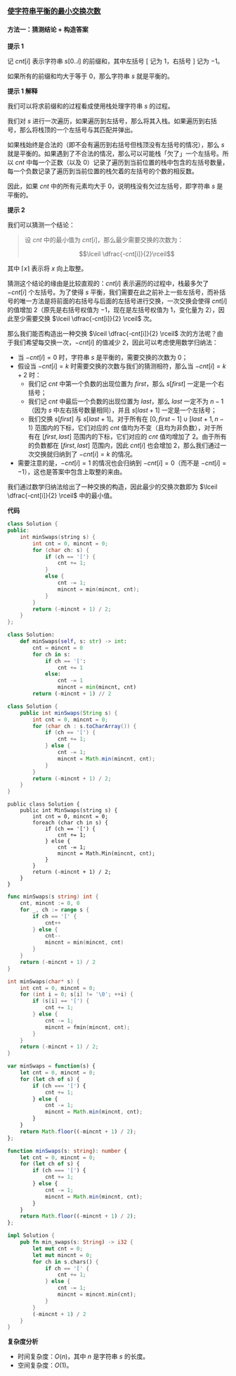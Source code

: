 ### [使字符串平衡的最小交换次数](https://leetcode.cn/problems/minimum-number-of-swaps-to-make-the-string-balanced/solutions/922748/shi-zi-fu-chuan-ping-heng-de-zui-xiao-ji-f7ye/)

#### 方法一：猜测结论 + 构造答案

**提示 1**

记 $cnt[i]$ 表示字符串 $s[0..i]$ 的前缀和，其中左括号 $[$ 记为 $1$，右括号 $]$ 记为 $-1$。

如果所有的前缀和均大于等于 $0$，那么字符串 $s$ 就是平衡的。

**提示 1 解释**

我们可以将求前缀和的过程看成使用栈处理字符串 $s$ 的过程。

我们对 $s$ 进行一次遍历，如果遍历到左括号，那么将其入栈。如果遍历到右括号，那么将栈顶的一个左括号与其匹配并弹出。

如果栈始终是合法的（即不会有遍历到右括号但栈顶没有左括号的情况），那么 $s$ 就是平衡的。如果遇到了不合法的情况，那么可以可能栈「欠了」一个左括号。所以 $cnt$ 中每一个正数（以及 $0$）记录了遍历到当前位置的栈中包含的左括号数量，每一个负数记录了遍历到当前位置的栈欠着的左括号的个数的相反数。

因此，如果 $cnt$ 中的所有元素均大于 $0$，说明栈没有欠过左括号，即字符串 $s$ 是平衡的。

**提示 2**

我们可以猜测一个结论：

> 设 $cnt$ 中的最小值为 $cnt[i]$，那么最少需要交换的次数为：
>
> $$\lceil \dfrac{-cnt[i]}{2}​ \rceil$$

其中 $\lceil x \rceil$ 表示将 $x$ 向上取整。

猜测这个结论的缘由是比较直观的：$cnt[i]$ 表示遍历的过程中，栈最多欠了 $-cnt[i]$ 个左括号。为了使得 $s$ 平衡，我们需要在此之前补上一些左括号，而补括号的唯一方法是将前面的右括号与后面的左括号进行交换，一次交换会使得 $cnt[i]$ 的值增加 $2$（原先是右括号权值为 $-1$，现在是左括号权值为 $1$，变化量为 $2$），因此至少需要交换 $\lceil \dfrac{-cnt[i]}{2}​ \rceil$ 次。

那么我们能否构造出一种交换 $\lceil \dfrac{-cnt[i]}{2}​ \rceil$ 次的方法呢？由于我们希望每交换一次，$-cnt[i]$ 的值减少 2，因此可以考虑使用数学归纳法：

- 当 $-cnt[i]=0$ 时，字符串 $s$ 是平衡的，需要交换的次数为 $0$；
- 假设当 $-cnt[i]=k$ 时需要交换的次数与我们的猜测相符，那么当 $-cnt[i]=k+2$ 时：
    - 我们记 $cnt$ 中第一个负数的出现位置为 $first$，那么 $s[first]$ 一定是一个右括号；
    - 我们记 $cnt$ 中最后一个负数的出现位置为 $last$，那么 $last$ 一定不为 $n-1$（因为 $s$ 中左右括号数量相同），并且 $s[last+1]$ 一定是一个左括号；
    - 我们交换 $s[first]$ 与 $s[last+1]$。对于所有在 $[0,first-1] \cup [last+1,n-1)$ 范围内的下标，它们对应的 $cnt$ 值均为不变（且均为非负数），对于所有在 $[first,last]$ 范围内的下标，它们对应的 $cnt$ 值均增加了 $2$。由于所有的负数都在 $[first,last]$ 范围内，因此 $cnt[i]$ 也会增加 $2$，那么我们通过一次交换就归纳到了 $-cnt[i]=k$ 的情况。
- 需要注意的是，$-cnt[i]=1$ 的情况也会归纳到 $-cnt[i]=0$（而不是 $-cnt[i]=-1$），这也是答案中包含上取整的来由。

我们通过数学归纳法给出了一种交换的构造，因此最少的交换次数即为 $\lceil \dfrac{-cnt[i]}{2}​ \rceil$ 中的最小值。

**代码**

```C++
class Solution {
public:
    int minSwaps(string s) {
        int cnt = 0, mincnt = 0;
        for (char ch: s) {
            if (ch == '[') {
                cnt += 1;
            }
            else {
                cnt -= 1;
                mincnt = min(mincnt, cnt);
            }
        }
        return (-mincnt + 1) / 2;
    }
};
```

```Python
class Solution:
    def minSwaps(self, s: str) -> int:
        cnt = mincnt = 0
        for ch in s:
            if ch == '[':
                cnt += 1
            else:
                cnt -= 1
                mincnt = min(mincnt, cnt)
        return (-mincnt + 1) // 2
```

```Java
class Solution {
    public int minSwaps(String s) {
        int cnt = 0, mincnt = 0;
        for (char ch : s.toCharArray()) {
            if (ch == '[') {
                cnt += 1;
            } else {
                cnt -= 1;
                mincnt = Math.min(mincnt, cnt);
            }
        }
        return (-mincnt + 1) / 2;
    }
}
```

```CSharp
public class Solution {
    public int MinSwaps(string s) {
        int cnt = 0, mincnt = 0;
        foreach (char ch in s) {
            if (ch == '[') {
                cnt += 1;
            } else {
                cnt -= 1;
                mincnt = Math.Min(mincnt, cnt);
            }
        }
        return (-mincnt + 1) / 2;
    }
}
```

```Go
func minSwaps(s string) int {
    cnt, mincnt := 0, 0
    for _, ch := range s {
        if ch == '[' {
            cnt++
        } else {
            cnt--
            mincnt = min(mincnt, cnt)
        }
    }
    return (-mincnt + 1) / 2
}
```

```C
int minSwaps(char* s) {
    int cnt = 0, mincnt = 0;
    for (int i = 0; s[i] != '\0'; ++i) {
        if (s[i] == '[') {
            cnt += 1;
        } else {
            cnt -= 1;
            mincnt = fmin(mincnt, cnt);
        }
    }
    return (-mincnt + 1) / 2;
}
```

```JavaScript
var minSwaps = function(s) {
    let cnt = 0, mincnt = 0;
    for (let ch of s) {
        if (ch === '[') {
            cnt += 1;
        } else {
            cnt -= 1;
            mincnt = Math.min(mincnt, cnt);
        }
    }
    return Math.floor((-mincnt + 1) / 2);
};
```

```TypeScript
function minSwaps(s: string): number {
    let cnt = 0, mincnt = 0;
    for (let ch of s) {
        if (ch === '[') {
            cnt += 1;
        } else {
            cnt -= 1;
            mincnt = Math.min(mincnt, cnt);
        }
    }
    return Math.floor((-mincnt + 1) / 2);
};
```

```Rust
impl Solution {
    pub fn min_swaps(s: String) -> i32 {
        let mut cnt = 0;
        let mut mincnt = 0;
        for ch in s.chars() {
            if ch == '[' {
                cnt += 1;
            } else {
                cnt -= 1;
                mincnt = mincnt.min(cnt);
            }
        }
        (-mincnt + 1) / 2
    }
}
```

**复杂度分析**

- 时间复杂度：$O(n)$，其中 $n$ 是字符串 $s$ 的长度。
- 空间复杂度：$O(1)$。

